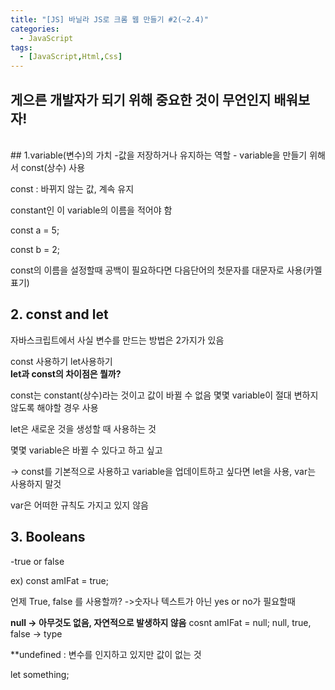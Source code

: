 ```yaml
---
title: "[JS] 바닐라 JS로 크롬 웹 만들기 #2(~2.4)"
categories:
  - JavaScript
tags: 
  - [JavaScript,Html,Css]
---
```


## 게으른 개발자가 되기 위해 중요한 것이 무언인지 배워보자!
<br>
## 1.variable(변수)의 가치
 -값을 저장하거나 유지하는 역할 
 - variable을 만들기 위해서 const(상수) 사용

 const : 바뀌지 않는 값, 계속 유지

constant인 이 variable의 이름을 적어야 함  

const a = 5;  

const b = 2;

const의 이름을 설정할때 공백이 필요하다면 다음단어의 첫문자를 대문자로 사용(카멜표기)
<br>
## 2. const and let

자바스크립트에서 사실 변수를 만드는 방법은 2가지가 있음

const 사용하기 let사용하기
<br>
**let과 const의 차이점은 뭘까?**

const는 constant(상수)라는 것이고 값이 바뀔 수 없음 몇몇 variable이 절대 변하지 않도록 해야할 경우 사용

let은 새로운 것을 생성할 때 사용하는 것

몇몇 variable은 바뀔 수 있다고 하고 싶고

→ const를 기본적으로 사용하고 variable을 업데이트하고 싶다면 let을 사용, var는 사용하지 말것

var은 어떠한 규칙도 가지고 있지 않음


## 3. Booleans
-true or false 

ex) const amIFat = true; 

언제 True, false 를 사용할까?
->숫자나 텍스트가 아닌 yes or no가 필요할때



**null → 아무것도 없음, 자연적으로 발생하지 않음**
cosnt amIFat = null;
null, true, false → type

**undefined : 변수를 인지하고 있지만 값이 없는 것 

let something;
